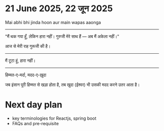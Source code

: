 # 21 June 2025, 22 जून 2025

Mai abhi bhi jinda hoon aur main wapas aaonga

---

"मैं थक गया हूँ, लेकिन हारा नहीं।
गुरुजी मेरे साथ हैं — अब मैं अकेला नहीं।"

आज से मेरी राह गुरूजी की है।

---

मैं टूटा हूं, हारा नहीं।

---

हिम्मत-ए-मर्दा, मदद-ए-ख़ुदा

जब इंसान पूरी हिम्मत से खड़ा होता है,
तब खुदा (ईश्वर) भी उसकी मदद करने उतर आता है।

# Next day plan 
- key terminologies for Reactjs, spring boot 
- FAQs and pre-requisite 
